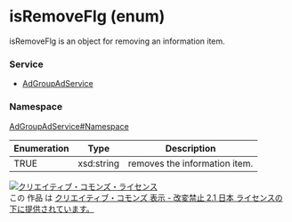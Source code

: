 # isRemoveFlg (enum)
isRemoveFlg is an object for removing an information item.

### Service
+ [AdGroupAdService](../../services/AdGroupAdService.md)

### Namespace
[AdGroupAdService#Namespace](../../services/AdGroupAdService.md#namespace)

| Enumeration | Type | Description | 
|---|---|---|
| TRUE | xsd:string | removes the information item. |

<a rel="license" href="http://creativecommons.org/licenses/by-nd/2.1/jp/"><img alt="クリエイティブ・コモンズ・ライセンス" style="border-width:0" src="https://i.creativecommons.org/l/by-nd/2.1/jp/88x31.png" /></a><br />この 作品 は <a rel="license" href="http://creativecommons.org/licenses/by-nd/2.1/jp/">クリエイティブ・コモンズ 表示 - 改変禁止 2.1 日本 ライセンスの下に提供されています。</a>
